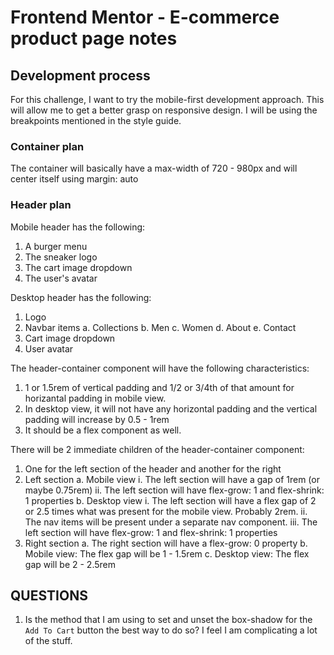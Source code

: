 # Frontend Mentor - E-commerce product page notes

## Development process

For this challenge, I want to try the mobile-first development approach.
This will allow me to get a better grasp on responsive design.
I will be using the breakpoints mentioned in the style guide.

### Container plan

The container will basically have a max-width of 720 - 980px and will center itself using margin: auto

### Header plan

Mobile header has the following:
1. A burger menu
2. The sneaker logo
3. The cart image dropdown
4. The user's avatar

Desktop header has the following:
1. Logo
2. Navbar items
    a. Collections
    b. Men
    c. Women
    d. About
    e. Contact
3. Cart image dropdown
4. User avatar

The header-container component will have the following characteristics:
1. 1 or 1.5rem of vertical padding and 1/2 or 3/4th of that amount for horizantal padding in mobile view.
2. In desktop view, it will not have any horizontal padding and the vertical padding will increase by 0.5 - 1rem
3. It should be a flex component as well.

There will be 2 immediate children of the header-container component:
1. One for the left section of the header and another for the right
2. Left section
    a. Mobile view
        i. The left section will have a gap of 1rem (or maybe 0.75rem)
        ii. The left section will have flex-grow: 1 and flex-shrink: 1 properties
    b. Desktop view
        i. The left section will have a flex gap of 2 or 2.5 times what was present for the mobile view. Probably 2rem.
        ii. The nav items will be present under a separate nav component.
        iii. The left section will have flex-grow: 1 and flex-shrink: 1 properties
3. Right section
    a. The right section will have a flex-grow: 0 property
    b. Mobile view: The flex gap will be 1 - 1.5rem
    c. Desktop view: The flex gap will be 2 - 2.5rem



## QUESTIONS
1. Is the method that I am using to set and unset the box-shadow for the `Add To Cart` button the best way to do so?
    I feel I am complicating a lot of the stuff.